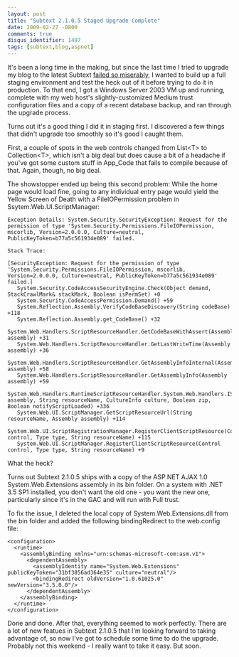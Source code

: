 ```yaml
---
layout: post
title: "Subtext 2.1.0.5 Staged Upgrade Complete"
date: 2009-02-27 -0800
comments: true
disqus_identifier: 1497
tags: [subtext,blog,aspnet]
---
```

It's been a long time in the making, but since the last time I tried to
upgrade my blog to the latest Subtext [failed so
miserably](/archive/2008/08/16/failed-to-upgrade-to-subtext-2.0.aspx), I
wanted to build up a full staging environment and test the heck out of
it before trying to do it in production. To that end, I got a Windows
Server 2003 VM up and running, complete with my web host's
slightly-customized Medium trust configuration files and a copy of a
recent database backup, and ran through the upgrade process.

Turns out it's a good thing I did it in staging first. I discovered a
few things that didn't upgrade too smoothly so it's good I caught them.

First, a couple of spots in the web controls changed from List\<T\> to
Collection\<T\>, which isn't a big deal but does cause a bit of a
headache if you've got some custom stuff in App\_Code that fails to
compile because of that. Again, though, no big deal.

The showstopper ended up being this second problem: While the home page
would load fine, going to any individual entry page would yield the
Yellow Screen of Death with a FileIOPermission problem in
Ssytem.Web.UI.ScriptManager:

    Exception Details: System.Security.SecurityException: Request for the permission of type 'System.Security.Permissions.FileIOPermission, mscorlib, Version=2.0.0.0, Culture=neutral, PublicKeyToken=b77a5c561934e089' failed.

    Stack Trace:

    [SecurityException: Request for the permission of type 'System.Security.Permissions.FileIOPermission, mscorlib, Version=2.0.0.0, Culture=neutral, PublicKeyToken=b77a5c561934e089' failed.]
       System.Security.CodeAccessSecurityEngine.Check(Object demand, StackCrawlMark& stackMark, Boolean isPermSet) +0
       System.Security.CodeAccessPermission.Demand() +59
       System.Reflection.Assembly.VerifyCodeBaseDiscovery(String codeBase) +118
       System.Reflection.Assembly.get_CodeBase() +32
       System.Web.Handlers.ScriptResourceHandler.GetCodeBaseWithAssert(Assembly assembly) +31
       System.Web.Handlers.ScriptResourceHandler.GetLastWriteTime(Assembly assembly) +36
       System.Web.Handlers.ScriptResourceHandler.GetAssemblyInfoInternal(Assembly assembly) +58
       System.Web.Handlers.ScriptResourceHandler.GetAssemblyInfo(Assembly assembly) +59
       System.Web.Handlers.RuntimeScriptResourceHandler.System.Web.Handlers.IScriptResourceHandler.GetScriptResourceUrl(Assembly assembly, String resourceName, CultureInfo culture, Boolean zip, Boolean notifyScriptLoaded) +336
       System.Web.UI.ScriptManager.GetScriptResourceUrl(String resourceName, Assembly assembly) +114
       System.Web.UI.ScriptRegistrationManager.RegisterClientScriptResource(Control control, Type type, String resourceName) +115
       System.Web.UI.ScriptManager.RegisterClientScriptResource(Control control, Type type, String resourceName) +9

What the heck?

Turns out Subtext 2.1.0.5 ships with a copy of the ASP.NET AJAX 1.0
System.Web.Extensions assembly in its bin folder. On a system with .NET
3.5 SP1 installed, you don't want the old one - you want the new one,
particularly since it's in the GAC and will run with Full trust.

To fix the issue, I deleted the local copy of System.Web.Extensions.dll
from the bin folder and added the following bindingRedirect to the
web.config file:

    <configuration>
      <runtime>
        <assemblyBinding xmlns="urn:schemas-microsoft-com:asm.v1">
          <dependentAssembly>
            <assemblyIdentity name="System.Web.Extensions" publicKeyToken="31bf3856ad364e35" culture="neutral"/>
            <bindingRedirect oldVersion="1.0.61025.0" newVersion="3.5.0.0"/>
          </dependentAssembly>
        </assemblyBinding>
      </runtime>
    </configuration>

Done and done. After that, everything seemed to work perfectly. There
are a lot of new featues in Subtext 2.1.0.5 that I'm looking forward to
taking advantage of, so now I've got to schedule some time to do the
upgrade. Probably not this weekend - I really want to take it easy. But
soon.
